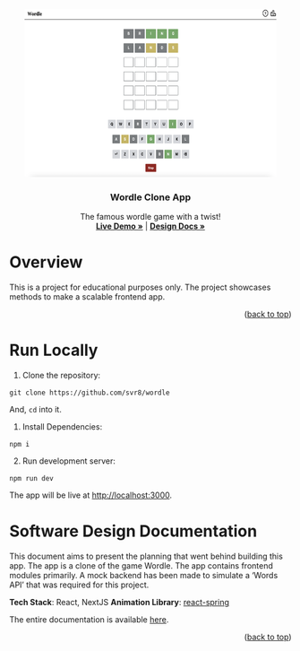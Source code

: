 <div id="top"></div>
<!-- PROJECT LOGO -->
<br />
<div align="center">
  <a href="https://wordle-svr8.vercel.app/">
    <img src="docs/images/game.png" alt="testVideo" width="450" height="300">
  </a>

  <h3 align="center">Wordle Clone App</h3>
    <p align="center">
      The famous wordle game with a twist!
      <br />
      <a href="https://wordle-svr8.vercel.app/"><strong> Live Demo »</strong></a> | <a href="https://github.com/svr8/wordle/tree/main/docs#readme"><strong> Design Docs »</strong></a>
    </p>
  </div>


<!-- ABOUT THE PROJECT -->
# Overview

This is a project for educational purposes only. The project showcases methods to make a scalable frontend app.

<p align="right">(<a href="#top">back to top</a>)</p>

<a name="env"></a>

# Run Locally

1. Clone the repository:

```
git clone https://github.com/svr8/wordle
```
And, `cd` into it.

1. Install Dependencies:

```
npm i
```

2. Run development server:

```
npm run dev
```

The app will be live at [http://localhost:3000](http://localhost:3000).

# Software Design Documentation


This document aims to present the planning that went behind building this app. The app is a clone of the game Wordle. The app contains frontend modules primarily. A mock backend has been made to simulate a ‘Words API’ that was required for this project.

**Tech Stack**: React, NextJS
**Animation Library**: [react-spring](https://www.react-spring.dev/)

The entire documentation is available [here](https://github.com/svr8/wordle/tree/main/docs#readme).

<p align="right">(<a href="#top">back to top</a>)</p>








